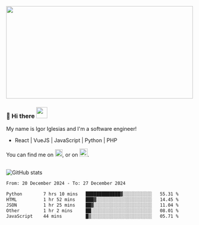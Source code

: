 <img src="https://c.tenor.com/KjVxfRrrncUAAAAd/matrix.gif" width="100%" height="250px">

### 🔭 Hi there <img src="https://raw.githubusercontent.com/MartinHeinz/MartinHeinz/master/wave.gif" width="30px">


My name is Igor Iglesias and I'm a software engineer!
<br>

<ul>
  <li> React | VueJS | JavaScript | Python | PHP </li>
</ul>
You can find me on <a href="https://twitter.com/IgorIglesias5"><img src="https://i.imgur.com/JLLlB5S.png" width="20px"></a>, or on <a href="https://www.linkedin.com/in/igor-iglesias-62478428/"><img src="https://i.imgur.com/PXyIkWx.png" width="22px"></a>.

<br>
<br>

![GitHub stats](https://github-readme-stats.vercel.app/api?username=igoiglesias&show_icons=true&count_private=true&theme=chartreuse-dark&hide_title=true)

<!--START_SECTION:waka-->

```txt
From: 20 December 2024 - To: 27 December 2024

Python        7 hrs 10 mins   █████████████▓░░░░░░░░░░░   55.31 %
HTML          1 hr 52 mins    ███▓░░░░░░░░░░░░░░░░░░░░░   14.45 %
JSON          1 hr 25 mins    ██▓░░░░░░░░░░░░░░░░░░░░░░   11.04 %
Other         1 hr 2 mins     ██░░░░░░░░░░░░░░░░░░░░░░░   08.01 %
JavaScript    44 mins         █▒░░░░░░░░░░░░░░░░░░░░░░░   05.71 %
```

<!--END_SECTION:waka-->
